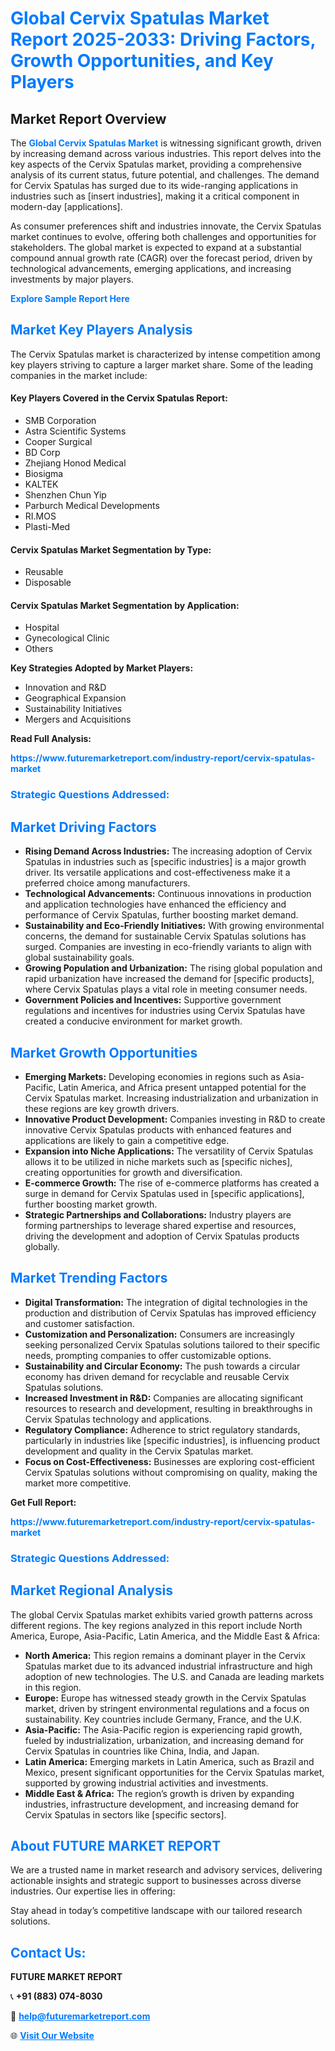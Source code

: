 <h1 style="color: #007BFF;">Global Cervix Spatulas Market Report 2025-2033: Driving Factors, Growth Opportunities, and Key Players</h1>

<section id="overview">
<h2>Market Report Overview</h2>
<p>The <a href="https://www.futuremarketreport.com/industry-report/cervix-spatulas-market" style="color: #007BFF; text-decoration: none;"><strong>Global Cervix Spatulas Market</strong></a> is witnessing significant growth, driven by increasing demand across various industries. This report delves into the key aspects of the Cervix Spatulas market, providing a comprehensive analysis of its current status, future potential, and challenges. The demand for Cervix Spatulas has surged due to its wide-ranging applications in industries such as [insert industries], making it a critical component in modern-day [applications].</p>
<p>As consumer preferences shift and industries innovate, the Cervix Spatulas market continues to evolve, offering both challenges and opportunities for stakeholders. The global market is expected to expand at a substantial compound annual growth rate (CAGR) over the forecast period, driven by technological advancements, emerging applications, and increasing investments by major players.</p>
</section>

<section id="overview">
<p><a href="https://www.futuremarketreport.com/request-sample/reportId=29028" style="color: #007BFF; text-decoration: none;"><strong>Explore Sample Report Here</strong></a></p>
</section>

<section id="key-players">
<h2 style="color: #007BFF;">Market Key Players Analysis</h2>
<p>The Cervix Spatulas market is characterized by intense competition among key players striving to capture a larger market share. Some of the leading companies in the market include:</p>
<h4>Key Players Covered in the Cervix Spatulas Report:</h4>
<ul><li>SMB Corporation</li><li>Astra Scientific Systems</li><li>Cooper Surgical</li><li>BD Corp</li><li>Zhejiang Honod Medical</li><li>Biosigma</li><li>KALTEK</li><li>Shenzhen Chun Yip</li><li>Parburch Medical Developments</li><li>RI.MOS</li><li>Plasti-Med</li></ul>
<h4>Cervix Spatulas Market Segmentation by Type:</h4>
<ul><li>Reusable</li><li>Disposable</li></ul>

<h4>Cervix Spatulas Market Segmentation by Application:</h4>
<ul><li>Hospital</li><li>Gynecological Clinic</li><li>Others</li></ul>
<p><strong>Key Strategies Adopted by Market Players:</strong></p>
<ul>
<li>Innovation and R&D</li>
<li>Geographical Expansion</li>
<li>Sustainability Initiatives</li>
<li>Mergers and Acquisitions</li>
</ul>
</section>

<section>
<p><strong>Read Full Analysis: </strong></p><a href="https://www.futuremarketreport.com/industry-report/cervix-spatulas-market" style="color: #007BFF; text-decoration: none;"><strong>https://www.futuremarketreport.com/industry-report/cervix-spatulas-market</strong></a>
<h3 style="color: #007BFF;">Strategic Questions Addressed:</h3>
</section>

<section id="driving-factors">
<h2 style="color: #007BFF;">Market Driving Factors</h2>
<ul>
<li><strong>Rising Demand Across Industries:</strong> The increasing adoption of Cervix Spatulas in industries such as [specific industries] is a major growth driver. Its versatile applications and cost-effectiveness make it a preferred choice among manufacturers.</li>
<li><strong>Technological Advancements:</strong> Continuous innovations in production and application technologies have enhanced the efficiency and performance of Cervix Spatulas, further boosting market demand.</li>
<li><strong>Sustainability and Eco-Friendly Initiatives:</strong> With growing environmental concerns, the demand for sustainable Cervix Spatulas solutions has surged. Companies are investing in eco-friendly variants to align with global sustainability goals.</li>
<li><strong>Growing Population and Urbanization:</strong> The rising global population and rapid urbanization have increased the demand for [specific products], where Cervix Spatulas plays a vital role in meeting consumer needs.</li>
<li><strong>Government Policies and Incentives:</strong> Supportive government regulations and incentives for industries using Cervix Spatulas have created a conducive environment for market growth.</li>
</ul>
</section>

<section id="growth-opportunities">
<h2 style="color: #007BFF;">Market Growth Opportunities</h2>
<ul>
<li><strong>Emerging Markets:</strong> Developing economies in regions such as Asia-Pacific, Latin America, and Africa present untapped potential for the Cervix Spatulas market. Increasing industrialization and urbanization in these regions are key growth drivers.</li>
<li><strong>Innovative Product Development:</strong> Companies investing in R&D to create innovative Cervix Spatulas products with enhanced features and applications are likely to gain a competitive edge.</li>
<li><strong>Expansion into Niche Applications:</strong> The versatility of Cervix Spatulas allows it to be utilized in niche markets such as [specific niches], creating opportunities for growth and diversification.</li>
<li><strong>E-commerce Growth:</strong> The rise of e-commerce platforms has created a surge in demand for Cervix Spatulas used in [specific applications], further boosting market growth.</li>
<li><strong>Strategic Partnerships and Collaborations:</strong> Industry players are forming partnerships to leverage shared expertise and resources, driving the development and adoption of Cervix Spatulas products globally.</li>
</ul>
</section>

<section id="trending-factors">
<h2 style="color: #007BFF;">Market Trending Factors</h2>
<ul>
<li><strong>Digital Transformation:</strong> The integration of digital technologies in the production and distribution of Cervix Spatulas has improved efficiency and customer satisfaction.</li>
<li><strong>Customization and Personalization:</strong> Consumers are increasingly seeking personalized Cervix Spatulas solutions tailored to their specific needs, prompting companies to offer customizable options.</li>
<li><strong>Sustainability and Circular Economy:</strong> The push towards a circular economy has driven demand for recyclable and reusable Cervix Spatulas solutions.</li>
<li><strong>Increased Investment in R&D:</strong> Companies are allocating significant resources to research and development, resulting in breakthroughs in Cervix Spatulas technology and applications.</li>
<li><strong>Regulatory Compliance:</strong> Adherence to strict regulatory standards, particularly in industries like [specific industries], is influencing product development and quality in the Cervix Spatulas market.</li>
<li><strong>Focus on Cost-Effectiveness:</strong> Businesses are exploring cost-efficient Cervix Spatulas solutions without compromising on quality, making the market more competitive.</li>
</ul>
</section>

<section>
<p><strong>Get Full Report: </strong></p><a href="https://www.futuremarketreport.com/industry-report/cervix-spatulas-market" style="color: #007BFF; text-decoration: none;"><strong>https://www.futuremarketreport.com/industry-report/cervix-spatulas-market</strong></a>
<h3 style="color: #007BFF;">Strategic Questions Addressed:</h3>
</section>


<section id="regional-analysis">
<h2 style="color: #007BFF;">Market Regional Analysis</h2>
<p>The global Cervix Spatulas market exhibits varied growth patterns across different regions. The key regions analyzed in this report include North America, Europe, Asia-Pacific, Latin America, and the Middle East & Africa:</p>
<ul>
<li><strong>North America:</strong> This region remains a dominant player in the Cervix Spatulas market due to its advanced industrial infrastructure and high adoption of new technologies. The U.S. and Canada are leading markets in this region.</li>
<li><strong>Europe:</strong> Europe has witnessed steady growth in the Cervix Spatulas market, driven by stringent environmental regulations and a focus on sustainability. Key countries include Germany, France, and the U.K.</li>
<li><strong>Asia-Pacific:</strong> The Asia-Pacific region is experiencing rapid growth, fueled by industrialization, urbanization, and increasing demand for Cervix Spatulas in countries like China, India, and Japan.</li>
<li><strong>Latin America:</strong> Emerging markets in Latin America, such as Brazil and Mexico, present significant opportunities for the Cervix Spatulas market, supported by growing industrial activities and investments.</li>
<li><strong>Middle East & Africa:</strong> The region’s growth is driven by expanding industries, infrastructure development, and increasing demand for Cervix Spatulas in sectors like [specific sectors].</li>
</ul>
</section>

<footer>
<h2 style="color: #007BFF;">About FUTURE MARKET REPORT</h2>
<p>We are a trusted name in market research and advisory services, delivering actionable insights and strategic support to businesses across diverse industries. Our expertise lies in offering:</p>

<p>Stay ahead in today’s competitive landscape with our tailored research solutions.</p>

<h2 style="color: #007BFF;">Contact Us:</h2>
<p><strong>FUTURE MARKET REPORT</strong></p>
<p>📞 <strong>+91 (883) 074-8030</strong></p>
<p>📧 <strong><a href="mailto:help@futuremarketreport.com" style="color: #007BFF;">help@futuremarketreport.com</a></strong></p>
<p>🌐 <strong><a href="https://www.futuremarketreport.com/" style="color: #007BFF;">Visit Our Website</a></strong></p>
</footer>